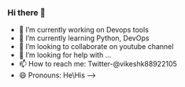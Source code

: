 ### Hi there 👋

- 🔭 I’m currently working on Devops tools
- 🌱 I’m currently learning Python, DevOps
- 👯 I’m looking to collaborate on youtube channel
- 🤔 I’m looking for help with ...
- 📫 How to reach me: Twitter-@vikeshk88922105
- 😄 Pronouns: He\His
-->
